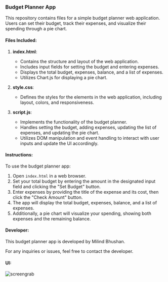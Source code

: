 ### Budget Planner App

This repository contains files for a simple budget planner web application. Users can set their budget, track their expenses, and visualize their spending through a pie chart.

#### Files Included:

1. **index.html**: 
   - Contains the structure and layout of the web application.
   - Includes input fields for setting the budget and entering expenses.
   - Displays the total budget, expenses, balance, and a list of expenses.
   - Utilizes Chart.js for displaying a pie chart.

2. **style.css**: 
   - Defines the styles for the elements in the web application, including layout, colors, and responsiveness.

3. **script.js**: 
   - Implements the functionality of the budget planner.
   - Handles setting the budget, adding expenses, updating the list of expenses, and updating the pie chart.
   - Utilizes DOM manipulation and event handling to interact with user inputs and update the UI accordingly.

#### Instructions:

To use the budget planner app:

1. Open `index.html` in a web browser.
2. Set your total budget by entering the amount in the designated input field and clicking the "Set Budget" button.
3. Enter expenses by providing the title of the expense and its cost, then click the "Check Amount" button.
4. The app will display the total budget, expenses, balance, and a list of expenses.
5. Additionally, a pie chart will visualize your spending, showing both expenses and the remaining balance.

#### Developer:

This budget planner app is developed by Milind Bhushan.

For any inquiries or issues, feel free to contact the developer.

#### UI:
![screengrab](https://github.com/DevMaverickMB/Budget_Planner/assets/84549389/b00b942c-7dcd-4cbc-9d24-6d73657a7776)


